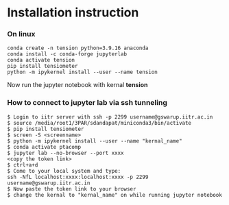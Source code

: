 # Installation instruction
### On linux
```
conda create -n tension python=3.9.16 anaconda
conda install -c conda-forge jupyterlab
conda activate tension
pip install tensiometer
python -m ipykernel install --user --name tension
```

Now run the jupyter notebook with kernal **tension**

### How to connect to jupyter lab via ssh tunneling
```
$ Login to iitr server with ssh -p 2299 username@gswarup.iitr.ac.in
$ source /media/root1/3PAR/sdandapat/miniconda3/bin/activate
$ pip install tensiometer
$ screen -S <screenname>
$ python -m ipykernel install --user --name "kernal_name"
$ conda activate ptacomp
$ jupyter lab --no-browser --port xxxx
<copy the token link>
$ ctrl+a+d
$ Come to your local system and type: 
ssh -NfL localhost:xxxx:localhost:xxxx -p 2299 username@gswarup.iitr.ac.in
$ Now paste the token link to your browser
$ change the kernal to "kernal_name" on while running jupyter notebook
```
